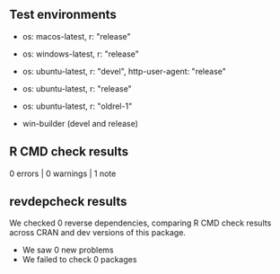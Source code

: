 ## Test environments

- os: macos-latest, r: "release"
- os: windows-latest, r: "release"
- os: ubuntu-latest, r: "devel", http-user-agent: "release"
- os: ubuntu-latest, r: "release"
- os: ubuntu-latest, r: "oldrel-1"

- win-builder (devel and release)

## R CMD check results

0 errors | 0 warnings | 1 note

## revdepcheck results

We checked 0 reverse dependencies, comparing R CMD check results across CRAN and dev versions of this package.

 * We saw 0 new problems
 * We failed to check 0 packages
